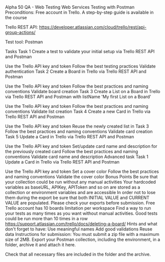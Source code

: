 ﻿Alpha 50 QA - Web Testing
Web Services Testing with Postman
Preconditions:
Free account in Trello. A step-by-step guide is available in the course

Trello REST API:
https://developer.atlassian.com/cloud/trello/rest/api-group-actions/

Test tool:
Postman

Tasks
Task 1
Create a test to validate your initial setup via Trello REST API and Postman

Use the Trello API key and token
Follow the best testing practices
Validate authentication
Task 2
Create a Board in Trello via Trello REST API and Postman

Use the Trello API key and token
Follow the best practices and naming conventions
Validate board creation
Task 3
Create a List on a Board in Trello via Trello REST API and Postman with listName 'My first List on a Board'

Use the Trello API key and token
Follow the best practices and naming conventions
Validate list creation
Task 4
Create a new Card in Trello via Trello REST API and Postman

Use the Trello API key and token
Reuse the newly created list in Task 3
Follow the best practices and naming conventions
Validate card creation
Task 5
Update a Card in Trello via Trello REST API and Postman

Use the Trello API key and token
Set/update card name and description for the previously created card
Follow the best practices and naming conventions
Validate card name and description
Advanced task
Task 1
Update a Card in Trello via Trello REST API and Postman

Use the Trello API key and token
Set a cover color
Follow the best practices and naming conventions
Validate the cover color
Bonus Points
Be sure that your collection could be run without any manual activities
Your hardcoded variables as baseURL, APIKey, APIToken and so on are stored as a collection or environment variables and are accessible
In order not to lose them during the export be sure that both INITIAL VALUE and CURRENT VALUE are populated. Please check your exports before submission.
Free Trello account has 10 boards limitation per workspace
Find a way to run your tests as many times as you want without manual activities. Good tests could be run more than 10 times in a row https://support.atlassian.com/trello/docs/deleting-a-board/
Hints and what don't forget to have:
Use meaningful names
Add good validations
Reuse data
Instructions for submission:
You must submit a zip file with a maximum size of 2MB. Export your Postman collection, including the environment, in a folder, archive it and attach it here.

Check that all necessary files are included in the folder and the archive.